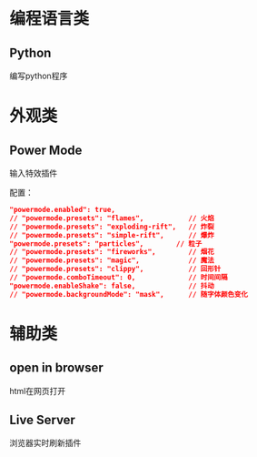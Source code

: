 # 编程语言类

## Python

编写python程序

# 外观类

## Power Mode

输入特效插件

配置：

```json
"powermode.enabled": true,
// "powermode.presets": "flames",           // 火焰
// "powermode.presets": "exploding-rift",   // 炸裂
// "powermode.presets": "simple-rift",      // 爆炸
"powermode.presets": "particles",        // 粒子
// "powermode.presets": "fireworks",        // 烟花
// "powermode.presets": "magic",            // 魔法
// "powermode.presets": "clippy",           // 回形针
// "powermode.comboTimeout": 0,             // 时间间隔
"powermode.enableShake": false,             // 抖动
// "powermode.backgroundMode": "mask",      // 随字体颜色变化
```



# 辅助类

## open in browser

html在网页打开

## Live Server

浏览器实时刷新插件

